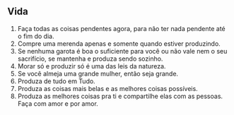 ## Vida
1.  Faça todas as coisas pendentes agora, para não ter nada pendente até o fim do dia.
2. Compre uma merenda apenas e somente quando estiver produzindo.
3. Se nenhuma garota é boa o suficiente para você ou não vale nem o seu sacrifício, se mantenha e produza sendo sozinho.
4. Morar só e produzir só é uma das leis da natureza.
5. Se você almeja uma grande mulher, então seja grande.
6. Produza de tudo em Tudo.
7. Produza as coisas mais belas e as melhores coisas possíveis.
8. Produza as melhores coisas pra ti e compartilhe elas com as pessoas. Faça com amor e por amor. 